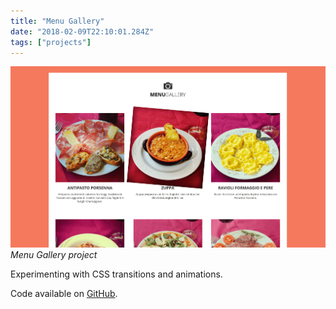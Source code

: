 ```yaml
---
title: "Menu Gallery"
date: "2018-02-09T22:10:01.284Z"
tags: ["projects"]
---
```


![Menu Gallery project](1.png)
_Menu Gallery project_

Experimenting with CSS transitions and animations.

Code available on [GitHub](https://github.com/eneax/Menu_Gallery).
